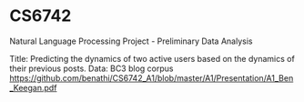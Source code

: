 CS6742
======

Natural Language Processing Project -  Preliminary Data Analysis

Title: Predicting the dynamics of two active users based on the dynamics of their previous posts.
Data: BC3 blog corpus
https://github.com/benathi/CS6742_A1/blob/master/A1/Presentation/A1_Ben_Keegan.pdf
